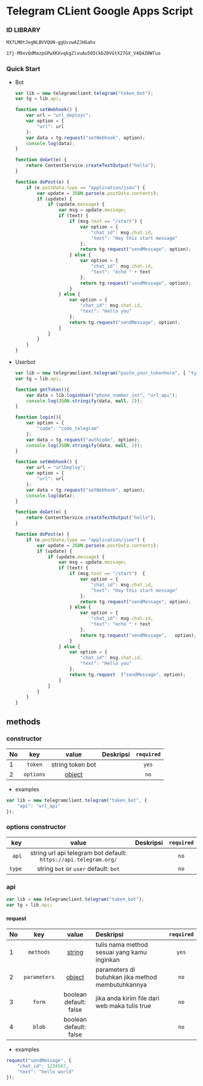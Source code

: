 # Telegram CLient Google Apps Script

### ID LIBRARY

```bash
MX7LM0tJegNLBVVQUN-ggUvzwAZJHGahx
```

```bash
1fj-M9xvQdMazpGPwXKXvqkgZlvuAu50ICkbZ0VGtX27GX_V4Q4Z0WTuo
```

### Quick Start

- Bot
    ```javascript
    var lib = new telegramclient.telegram("token_bot");
    var tg = lib.api;

    function setWebhook() {
        var url = "url_deployc";
        var option = {
            "url": url
        };
        var data = tg.request("setWebhook", option);
        console.log(data);
    }

    function doGet(e) {
        return ContentService.createTextOutput("hello");
    }

    function doPost(e) {
        if (e.postData.type == "application/json") {
            var update = JSON.parse(e.postData.contents);
            if (update) {
                if (update.message) {
                    var msg = update.message;
                    if (text) {
                        if (msg.text == "/start") {
                            var option = {
                                "chat_id": msg.chat.id,
                                "text": "Hay this start message"
                            };
                            return tg.request("sendMessage", option);
                        } else {
                            var option = {
                                "chat_id": msg.chat.id,
                                "text": "echo " + text
                            };
                            return tg.request("sendMessage", option);
                        }
                    } else {
                        var option = {
                            "chat_id": msg.chat.id,
                            "text": "Hello you"
                        };
                        return tg.request("sendMessage", option);
                    }
                }
            }
        }
    }
    ```
- Userbot

    ```javascript
    var lib = new telegramclient.telegram("paste_your_tokenhere", { "type": "user", "api": "api_userbot" });
    var tg = lib.api;

    function getToken(){
        var data = lib.loginUser("phone_number_int", "url_api");
        console.log(JSON.stringify(data, null, 2));
    }

    function login(){
        var option = {
            "code": "code_telegram"
        };
        var data = tg.request("authcode", option);
        console.log(JSON.stringify(data, null, 2));   
    }

    function setWebhook() {
        var url = "urlDeploy";
        var option = {
            "url": url
        };
        var data = tg.request("setWebhook", option);
        console.log(data);
    }

    function doGet(e) {
        return ContentService.createTextOutput("hello");
    }

    function doPost(e) {
        if (e.postData.type == "application/json") {
            var update = JSON.parse(e.postData.contents);
            if (update) {
                if (update.message) {
                    var msg = update.message;
                    if (text) {
                        if (msg.text == "/start")  {
                            var option = {
                                "chat_id": msg.chat.id,
                                "text": "Hay this start message"
                            };
                            return tg.request("sendMessage", option);
                        } else {
                            var option = {
                                "chat_id": msg.chat.id,
                                "text": "echo " + text
                            };
                            return tg.request("sendMessage",   option);
                        }
                    } else {
                        var option = {
                            "chat_id": msg.chat.id,
                            "text": "Hello you"
                        };
                        return tg.request  ("sendMessage", option);
                    }
                }
            }
        }
    }
    ```

## methods

### constructor
| No |       key       | value  | Deskripsi | `required` |
|----|:---------------:|:------:|:----------|:----------:|
| 1  |      `token`      | string token bot |           |   `yes`    |
| 2  | `options` |  [object](#options-constructor)    |           |    `no`    |
- examples
```js
var lib = new telegramclient.telegram("token_bot", {
    "api": "url_api"
});
```

### options constructor

|  key   | value  | Deskripsi | `required` |
|-------:|:------:|:----------|:----------:|
| `api` | string url api telegram bot default: `https://api.telegram.org/` | |`no` |
| `type` | string `bot` or `user` default: `bot` | | `no` |

### api

```js
var lib = new telegramclient.telegram("token_bot");
var tg = lib.api;
```

#### request
| No |       key       | value  | Deskripsi | `required` |
|----|:---------------:|:------:|:----------|:----------:|
| 1  |      `methods`      | [string](https://core.telegram.org/bots/api#available-methods) | tulis nama method sesuai yang kamu inginkan  |   `yes`    |
| 2  | `parameters` |  [object](https://core.telegram.org/bots/api#available-methods)    | parameters di butuhkan jika method membutuhkannya |    `no`    |
| 3  | `form` |  boolean default: false    | jika anda kirim file dari web maka tulis true |    `no`    |
| 4  | `blob` |  boolean default: false    |           |    `no`    |
- examples
```js
request("sendMessage", {
    "chat_id": 1234567,
    "text": "hello world"
});
```